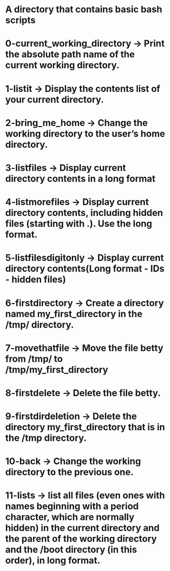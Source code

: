 # A directory that contains basic bash scripts
# 0-current_working_directory -> Print the absolute path name of the current working directory.
# 1-listit -> Display the contents list of your current directory.
# 2-bring_me_home -> Change the working directory to the user’s home directory.
# 3-listfiles -> Display current directory contents in a long format
# 4-listmorefiles -> Display current directory contents, including hidden files (starting with .). Use the long format.
# 5-listfilesdigitonly -> Display current directory contents(Long format - IDs - hidden files)
# 6-firstdirectory -> Create a directory named my_first_directory in the /tmp/ directory.
# 7-movethatfile -> Move the file betty from /tmp/ to /tmp/my_first_directory
# 8-firstdelete -> Delete the file betty.
# 9-firstdirdeletion -> Delete the directory my_first_directory that is in the /tmp directory.
# 10-back -> Change the working directory to the previous one.
# 11-lists -> list all files (even ones with names beginning with a period character, which are normally hidden) in the current directory and the parent of the working directory and the /boot directory (in this order), in long format.
